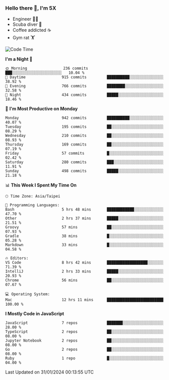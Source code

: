 ### Hello there 👋, I'm 5X

* Engineer 👨‍💻
* Scuba diver 🤿
* Coffee addicted ☕️
* Gym rat 🏋️

<!--START_SECTION:waka-->
![Code Time](http://img.shields.io/badge/Code%20Time-782%20hrs%2033%20mins-blue)

**I'm a Night 🦉** 

```text
🌞 Morning                236 commits         ███░░░░░░░░░░░░░░░░░░░░░░   10.04 % 
🌆 Daytime                915 commits         ██████████░░░░░░░░░░░░░░░   38.92 % 
🌃 Evening                766 commits         ████████░░░░░░░░░░░░░░░░░   32.58 % 
🌙 Night                  434 commits         █████░░░░░░░░░░░░░░░░░░░░   18.46 % 
```
📅 **I'm Most Productive on Monday** 

```text
Monday                   942 commits         ██████████░░░░░░░░░░░░░░░   40.07 % 
Tuesday                  195 commits         ██░░░░░░░░░░░░░░░░░░░░░░░   08.29 % 
Wednesday                210 commits         ██░░░░░░░░░░░░░░░░░░░░░░░   08.93 % 
Thursday                 169 commits         ██░░░░░░░░░░░░░░░░░░░░░░░   07.19 % 
Friday                   57 commits          █░░░░░░░░░░░░░░░░░░░░░░░░   02.42 % 
Saturday                 280 commits         ███░░░░░░░░░░░░░░░░░░░░░░   11.91 % 
Sunday                   498 commits         █████░░░░░░░░░░░░░░░░░░░░   21.18 % 
```


📊 **This Week I Spent My Time On** 

```text
🕑︎ Time Zone: Asia/Taipei

💬 Programming Languages: 
Bash                     5 hrs 48 mins       ████████████░░░░░░░░░░░░░   47.70 % 
Other                    2 hrs 37 mins       █████░░░░░░░░░░░░░░░░░░░░   21.51 % 
Groovy                   57 mins             ██░░░░░░░░░░░░░░░░░░░░░░░   07.93 % 
Gradle                   38 mins             █░░░░░░░░░░░░░░░░░░░░░░░░   05.28 % 
Markdown                 33 mins             █░░░░░░░░░░░░░░░░░░░░░░░░   04.58 % 

🔥 Editors: 
VS Code                  8 hrs 42 mins       ██████████████████░░░░░░░   71.39 % 
IntelliJ                 2 hrs 33 mins       █████░░░░░░░░░░░░░░░░░░░░   20.93 % 
Chrome                   56 mins             ██░░░░░░░░░░░░░░░░░░░░░░░   07.67 % 

💻 Operating System: 
Mac                      12 hrs 11 mins      █████████████████████████   100.00 % 
```

**I Mostly Code in JavaScript** 

```text
JavaScript               7 repos             ███████░░░░░░░░░░░░░░░░░░   28.00 % 
TypeScript               2 repos             ██░░░░░░░░░░░░░░░░░░░░░░░   08.00 % 
Jupyter Notebook         2 repos             ██░░░░░░░░░░░░░░░░░░░░░░░   08.00 % 
Go                       2 repos             ██░░░░░░░░░░░░░░░░░░░░░░░   08.00 % 
Ruby                     1 repo              █░░░░░░░░░░░░░░░░░░░░░░░░   04.00 % 
```




 Last Updated on 31/01/2024 00:13:55 UTC
<!--END_SECTION:waka-->
